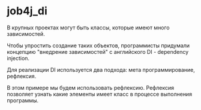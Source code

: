# job4j_di

В крупных проектах могут быть классы, которые имеют много зависимостей.

Чтобы упростить создание таких объектов, программисты придумали концепцию "внедрение зависимостей" с английского DI - dependency injection.

Для реализации DI используется два подхода: мета программирование, рефлексия.

В этом примере мы будем использовать рефлексию. Рефлексия позволяет узнать какие элементы имеет класс в процессе выполнения программы.